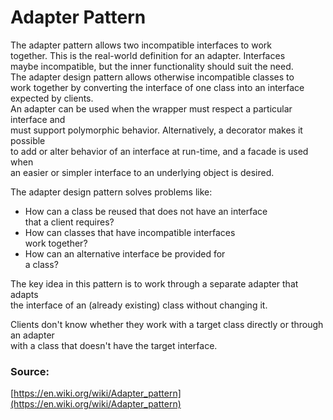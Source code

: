 # Adapter Pattern

The adapter pattern allows two incompatible interfaces to work <br>
together. This is the real-world definition for an adapter. Interfaces<br>
maybe incompatible, but the inner functionality should suit the need.<br>
The adapter design pattern allows otherwise incompatible classes to <br>
work together by converting the interface of one class into an interface <br>
expected by clients.<br>
An adapter can be used when the wrapper must respect a particular interface and<br> 
must support polymorphic behavior. Alternatively, a decorator makes it possible <br>
to add or alter behavior of an interface at run-time, and a facade is used when<br>
an easier or simpler interface to an underlying object is desired.

The adapter design pattern solves problems like:

* How can a class be reused that does not have an interface <br>
  that a client requires?
* How can classes that have incompatible interfaces <BR>
  work together?
* How can an alternative interface be provided for <bR>
a class?
  
The key idea in this pattern is to work through a separate adapter that adapts<BR>
the interface of an (already existing) class without changing it.

Clients don't know whether they work with a target class directly or through an adapter<BR>
with a class that doesn't have the target interface.

### Source:
[https://en.wiki.org/wiki/Adapter_pattern](https://en.wiki.org/wiki/Adapter_pattern)